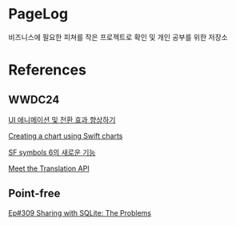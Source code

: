 # PageLog

비즈니스에 필요한 피쳐를 작은 프로젝트로 확인
및 개인 공부를 위한 저장소


# References

## WWDC24
[UI 애니메이션 및 전환 효과 향상하기](https://developer.apple.com/kr/videos/play/wwdc2024/10145/)

[Creating a chart using Swift charts](https://developer.apple.com/documentation/charts/creating-a-chart-using-swift-charts)

[SF symbols 6의 새로운 기능](https://developer.apple.com/kr/videos/play/wwdc2024/10188/)

[Meet the Translation API](https://developer.apple.com/kr/videos/play/wwdc2024/10117/)

## Point-free

[Ep#309 Sharing with SQLite: The Problems](https://www.pointfree.co/episodes/ep309-sharing-with-sqlite-the-problems#downloads)